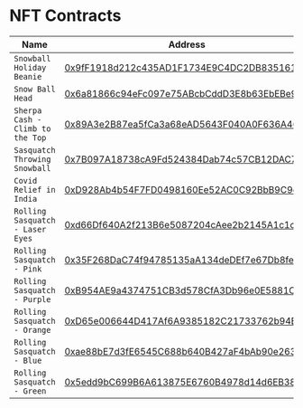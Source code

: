 # NFT Contracts

| Name                             | Address                                                                                                               |
| -------------------------------- | --------------------------------------------------------------------------------------------------------------------- |
| `Snowball Holiday Beanie`        | [0x9fF1918d212c435AD1F1734E9C4DC2DB835161Af](https://snowtrace.io/address/0x9fF1918d212c435AD1F1734E9C4DC2DB835161Af) |
| `Snow Ball Head`                 | [0x6a81866c94eFc097e75ABcbCddD3E8b63EbEBe93](https://snowtrace.io/address/0x6a81866c94eFc097e75ABcbCddD3E8b63EbEBe93) |
| `Sherpa Cash - Climb to the Top` | [0x89A3e2B87ea5fCa3a68eAD5643F040A0F636A46b](https://snowtrace.io/address/0x89A3e2B87ea5fCa3a68eAD5643F040A0F636A46b) |
| `Sasquatch Throwing Snowball`    | [0x7B097A18738cA9Fd524384Dab74c57CB12DAC724](https://snowtrace.io/address/0x7B097A18738cA9Fd524384Dab74c57CB12DAC724) |
| `Covid Relief in India`          | [0xD928Ab4b54F7FD0498160Ee52AC0C92BbB9C9cb3](https://snowtrace.io/address/0xD928Ab4b54F7FD0498160Ee52AC0C92BbB9C9cb3) |
| `Rolling Sasquatch - Laser Eyes` | [0xd66Df640A2f213B6e5087204cAee2b2145A1c1c9](https://snowtrace.io/address/0xd66Df640A2f213B6e5087204cAee2b2145A1c1c9) |
| `Rolling Sasquatch - Pink`       | [0x35F268DaC74f94785135aA134deDEf7e67Db8fe3](https://snowtrace.io/address/0x35F268DaC74f94785135aA134deDEf7e67Db8fe3) |
| `Rolling Sasquatch - Purple`     | [0xB954AE9a4374751CB3d578CfA3Db96e0E5881C00](https://snowtrace.io/address/0xB954AE9a4374751CB3d578CfA3Db96e0E5881C00) |
| `Rolling Sasquatch - Orange`     | [0xD65e006644D417Af6A9385182C21733762b94E83](https://snowtrace.io/address/0xD65e006644D417Af6A9385182C21733762b94E83) |
| `Rolling Sasquatch - Blue`       | [0xae88bE7d3fE6545C688b640B427aF4bAb90e2638](https://snowtrace.io/address/0xae88bE7d3fE6545C688b640B427aF4bAb90e2638) |
| `Rolling Sasquatch - Green`      | [0x5edd9bC699B6A613875E6760B4978d14d6EB3899](https://snowtrace.io/address/0x5edd9bC699B6A613875E6760B4978d14d6EB3899) |
